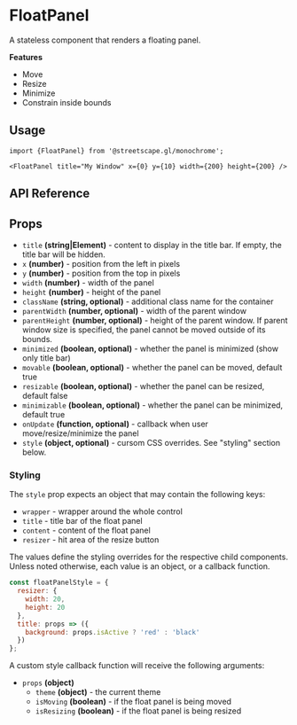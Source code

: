 # FloatPanel

A stateless component that renders a floating panel.

**Features**

* Move
* Resize
* Minimize
* Constrain inside bounds

## Usage

    import {FloatPanel} from '@streetscape.gl/monochrome';

    <FloatPanel title="My Window" x={0} y={10} width={200} height={200} />

## API Reference

## Props

* `title` **(string|Element)** - content to display in the title bar. If empty, the title bar will be hidden.
* `x` **(number)** - position from the left in pixels
* `y` **(number)** - position from the top in pixels
* `width` **(number)** - width of the panel
* `height` **(number)** - height of the panel
* `className` **(string, optional)** - additional class name for the container
* `parentWidth` **(number, optional)** - width of the parent window
* `parentHeight` **(number, optional)** - height of the parent window. If parent window size is specified, the panel cannot be moved outside of its bounds.
* `minimized` **(boolean, optional)** - whether the panel is minimized (show only title bar)
* `movable` **(boolean, optional)** - whether the panel can be moved, default true
* `resizable` **(boolean, optional)** - whether the panel can be resized, default false
* `minimizable` **(boolean, optional)** - whether the panel can be minimized, default true
* `onUpdate` **(function, optional)** - callback when user move/resize/minimize the panel
* `style` **(object, optional)** - cursom CSS overrides. See "styling" section below.


### Styling

The `style` prop expects an object that may contain the following keys:

* `wrapper` - wrapper around the whole control
* `title` - title bar of the float panel
* `content` - content of the float panel
* `resizer` - hit area of the resize button

The values define the styling overrides for the respective child components. Unless noted otherwise, each value is an object, or a callback function.

```jsx
const floatPanelStyle = {
  resizer: {
    width: 20,
    height: 20
  },
  title: props => ({
    background: props.isActive ? 'red' : 'black'
  })
};
```

A custom style callback function will receive the following arguments:

* `props` **(object)**
  - `theme` **(object)** - the current theme
  - `isMoving` **(boolean)** - if the float panel is being moved
  - `isResizing` **(boolean)** - if the float panel is being resized

